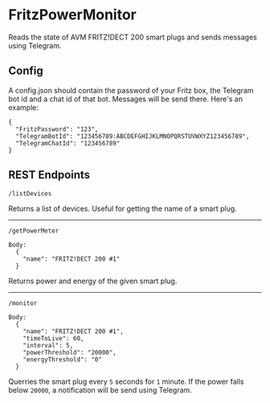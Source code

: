 # FritzPowerMonitor
Reads the state of AVM FRITZ!DECT 200 smart plugs and sends messages using Telegram.

## Config
A config.json should contain the password of your Fritz box, the Telegram bot id and a chat id of that bot. Messages will be send there. Here's an example:
```
{
  "FritzPassword": "123",
  "TelegramBotId": "123456789:ABCDEFGHIJKLMNOPQRSTUVWXYZ123456789",
  "TelegramChatId": "123456789"
}
```

## REST Endpoints
```
/listDevices
```
Returns a list of devices. Useful for getting the name of a smart plug.

---

```
/getPowerMeter

Body:
  {
    "name": "FRITZ!DECT 200 #1"
  }
```
Returns power and energy of the given smart plug.

---

```
/monitor

Body:
  {
    "name": "FRITZ!DECT 200 #1",
    "timeToLive": 60,
    "interval": 5,
    "powerThreshold": "20000",
    "energyThreshold": "0"
  }
```

Querries the smart plug every `5` seconds for `1` minute. If the power falls below `20000`, a notification will be send using Telegram.
